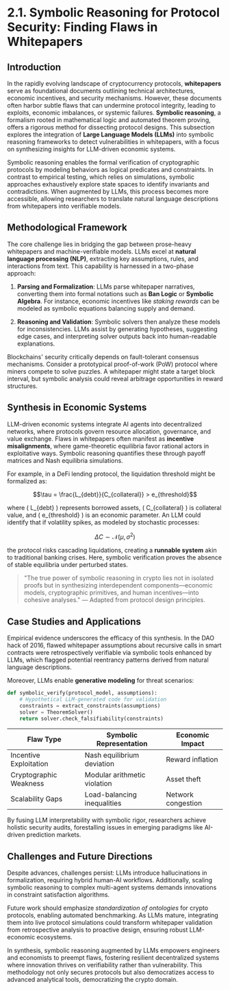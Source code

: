 # 2.1. Symbolic Reasoning for Protocol Security: Finding Flaws in Whitepapers

## Introduction

In the rapidly evolving landscape of cryptocurrency protocols, **whitepapers** serve as foundational documents outlining technical architectures, economic incentives, and security mechanisms. However, these documents often harbor subtle flaws that can undermine protocol integrity, leading to exploits, economic imbalances, or systemic failures. **Symbolic reasoning**, a formalism rooted in mathematical logic and automated theorem proving, offers a rigorous method for dissecting protocol designs. This subsection explores the integration of **Large Language Models (LLMs)** into symbolic reasoning frameworks to detect vulnerabilities in whitepapers, with a focus on synthesizing insights for LLM-driven economic systems.

Symbolic reasoning enables the formal verification of cryptographic protocols by modeling behaviors as logical predicates and constraints. In contrast to empirical testing, which relies on simulations, symbolic approaches exhaustively explore state spaces to identify invariants and contradictions. When augmented by LLMs, this process becomes more accessible, allowing researchers to translate natural language descriptions from whitepapers into verifiable models.

## Methodological Framework

The core challenge lies in bridging the gap between prose-heavy whitepapers and machine-verifiable models. LLMs excel at **natural language processing (NLP)**, extracting key assumptions, rules, and interactions from text. This capability is harnessed in a two-phase approach:

1. **Parsing and Formalization**: LLMs parse whitepaper narratives, converting them into formal notations such as **Ban Logic** or **Symbolic Algebra**. For instance, economic incentives like *staking rewards* can be modeled as symbolic equations balancing supply and demand.
   
2. **Reasoning and Validation**: Symbolic solvers then analyze these models for inconsistencies. LLMs assist by generating hypotheses, suggesting edge cases, and interpreting solver outputs back into human-readable explanations.

Blockchains' security critically depends on fault-tolerant consensus mechanisms. Consider a prototypical proof-of-work (PoW) protocol where miners compete to solve puzzles. A whitepaper might state a target block interval, but symbolic analysis could reveal arbitrage opportunities in reward structures.

## Synthesis in Economic Systems

LLM-driven economic systems integrate AI agents into decentralized networks, where protocols govern resource allocation, governance, and value exchange. Flaws in whitepapers often manifest as **incentive misalignments**, where game-theoretic equilibria favor rational actors in exploitative ways. Symbolic reasoning quantifies these through payoff matrices and Nash equilibria simulations.

For example, in a DeFi lending protocol, the liquidation threshold might be formalized as:

$$\tau = \frac{L_{debt}}{C_{collateral}} > e_{threshold}$$

where \( L_{debt} \) represents borrowed assets, \( C_{collateral} \) is collateral value, and \( e_{threshold} \) is an economic parameter. An LLM could identify that if volatility spikes, as modeled by stochastic processes:

$$ \Delta C \sim \mathcal{N}(\mu, \sigma^2) $$

the protocol risks cascading liquidations, creating a **runnable system** akin to traditional banking crises. Here, symbolic verification proves the absence of stable equilibria under perturbed states.

> "The true power of symbolic reasoning in crypto lies not in isolated proofs but in synthesizing interdependent components—economic models, cryptographic primitives, and human incentives—into cohesive analyses." — Adapted from protocol design principles.

## Case Studies and Applications

Empirical evidence underscores the efficacy of this synthesis. In the DAO hack of 2016, flawed whitepaper assumptions about recursive calls in smart contracts were retrospectively verifiable via symbolic tools enhanced by LLMs, which flagged potential reentrancy patterns derived from natural language descriptions.

Moreover, LLMs enable **generative modeling** for threat scenarios:

```python
def symbolic_verify(protocol_model, assumptions):
    # Hypothetical LLM-generated code for validation
    constraints = extract_constraints(assumptions)
    solver = TheoremSolver()
    return solver.check_falsifiability(constraints)
```

| Flaw Type | Symbolic Representation | Economic Impact |
|-----------|--------------------------|-----------------|
| Incentive Exploitation | Nash equilibrium deviation | Reward inflation |
| Cryptographic Weakness | Modular arithmetic violation | Asset theft |
| Scalability Gaps | Load-balancing inequalities | Network congestion |

By fusing LLM interpretability with symbolic rigor, researchers achieve holistic security audits, forestalling issues in emerging paradigms like AI-driven prediction markets.

## Challenges and Future Directions

Despite advances, challenges persist: LLMs introduce hallucinations in formalization, requiring hybrid human-AI workflows. Additionally, scaling symbolic reasoning to complex multi-agent systems demands innovations in constraint satisfaction algorithms.

Future work should emphasize *standardization of ontologies* for crypto protocols, enabling automated benchmarking. As LLMs mature, integrating them into live protocol simulations could transform whitepaper validation from retrospective analysis to proactive design, ensuring robust LLM-economic ecosystems.

In synthesis, symbolic reasoning augmented by LLMs empowers engineers and economists to preempt flaws, fostering resilient decentralized systems where innovation thrives on verifiability rather than vulnerability. This methodology not only secures protocols but also democratizes access to advanced analytical tools, democratizing the crypto domain.